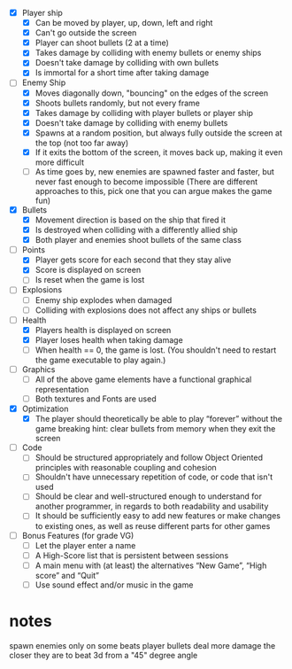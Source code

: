 - [x] Player ship
    - [x] Can be moved by player, up, down, left and right
    - [x] Can't go outside the screen
    - [x] Player can shoot bullets (2 at a time)
    - [x] Takes damage by colliding with enemy bullets or enemy ships
    - [x] Doesn't take damage by colliding with own bullets
    - [x] Is immortal for a short time after taking damage
- [ ] Enemy Ship
    - [x] Moves diagonally down, "bouncing" on the edges of the screen
    - [x] Shoots bullets randomly, but not every frame
    - [x] Takes damage by colliding with player bullets or player ship
    - [x] Doesn't take damage by colliding with enemy bullets
    - [x] Spawns at a random position, but always fully outside the screen at the top (not too far away)
    - [x] If it exits the bottom of the screen, it moves back up, making it even more difficult
    - [ ] As time goes by, new enemies are spawned faster and faster, but never fast enough to become impossible (There are different approaches to this, pick one that you can argue makes the game fun)
- [x] Bullets
    - [x] Movement direction is based on the ship that fired it
    - [x] Is destroyed when colliding with a differently allied ship
    - [x] Both player and enemies shoot bullets of the same class
- [ ] Points
    - [x] Player gets score for each second that they stay alive
    - [x] Score is displayed on screen
    - [ ] Is reset when the game is lost
- [ ] Explosions
    - [ ] Enemy ship explodes when damaged
    - [ ] Colliding with explosions does not affect any ships or bullets
- [ ] Health
    - [x] Players health is displayed on screen
    - [x] Player loses health when taking damage
    - [ ] When health == 0, the game is lost. (You shouldn't need to restart the game executable to play again.)
- [ ] Graphics
    - [ ] All of the above game elements have a functional graphical representation
    - [ ] Both textures and Fonts are used
- [x] Optimization
    - [x] The player should theoretically be able to play “forever” without the game breaking
            hint: clear bullets from memory when they exit the screen
- [ ] Code
    - [ ] Should be structured appropriately and follow Object Oriented principles with reasonable coupling and cohesion
    - [ ] Shouldn't have unnecessary repetition of code, or code that isn't used
    - [ ] Should be clear and well-structured enough to understand for another programmer, in regards to both readability and usability
    - [ ] It should be sufficiently easy to add new features or make changes to existing ones, as well as reuse different parts for other games
- [ ] Bonus Features (for grade VG)
    - [ ] Let the player enter a name
    - [ ] A High-Score list that is persistent between sessions
    - [ ] A main menu with (at least) the alternatives “New Game”, “High score” and “Quit”
    - [ ] Use sound effect and/or music in the game

# notes
spawn enemies only on some beats
player bullets deal more damage the closer they are to beat
3d from a "45" degree angle
